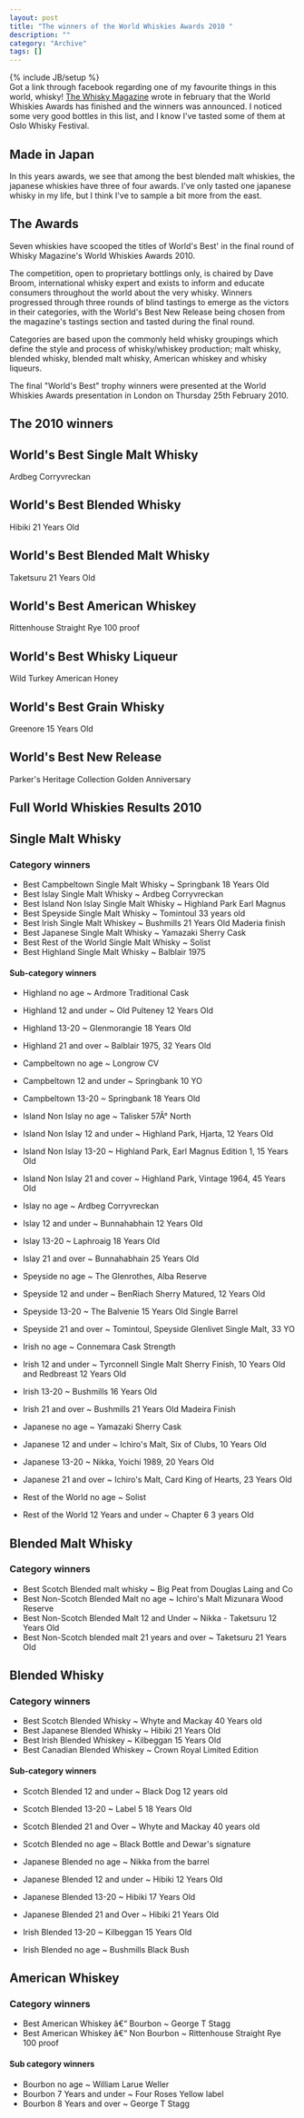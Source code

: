 ```yaml
--- 
layout: post 
title: "The winners of the World Whiskies Awards 2010 "
description: ""
category: "Archive"
tags: []
---
```

{% include JB/setup %}  
Got a link through facebook regarding one of my favourite things in this world, whisky! [The Whisky Magazine](http://www.whiskymag.com) wrote in february that the World Whiskies Awards has finished and the winners was announced. I noticed some very good bottles in this list, and I know I've tasted some of them at Oslo Whisky Festival.

## Made in Japan

In this years awards, we see that among the best blended malt whiskies, the japanese whiskies have three of four awards. I've only tasted one japanese whisky in my life, but I think I've to sample a bit more from the east.

## The Awards

Seven whiskies have scooped the titles of World's Best' in the final round of Whisky Magazine's World Whiskies Awards 2010.

The competition, open to proprietary bottlings only, is chaired by Dave Broom, international whisky expert and exists to inform and educate consumers throughout the world about the very whisky. Winners progressed through three rounds of blind tastings to emerge as the victors in their categories, with the World's Best New Release being chosen from the magazine's tastings section and tasted during the final round.

Categories are based upon the commonly held whisky groupings which define the style and process of whisky/whiskey production; malt whisky, blended whisky, blended malt whisky, American whiskey and whisky liqueurs.

The final "World's Best" trophy winners were presented at the World Whiskies Awards presentation in London on Thursday 25th February 2010.


## The 2010 winners


## World's Best Single Malt Whisky

Ardbeg Corryvreckan


## World's Best Blended Whisky

Hibiki 21 Years Old


## World's Best Blended Malt Whisky

Taketsuru 21 Years Old


## World's Best American Whiskey

Rittenhouse Straight Rye 100 proof


## World's Best Whisky Liqueur

Wild Turkey American Honey


## World's Best Grain Whisky

Greenore 15 Years Old


## World's Best New Release

Parker's Heritage Collection Golden Anniversary


## Full World Whiskies Results 2010



## Single Malt Whisky

### Category winners


* Best Campbeltown Single Malt Whisky ~ Springbank 18 Years Old
* Best Islay Single Malt Whisky ~ Ardbeg Corryvreckan
* Best Island Non Islay Single Malt Whisky ~ Highland Park Earl Magnus
* Best Speyside Single Malt Whisky ~ Tomintoul 33 years old
* Best Irish Single Malt Whiskey ~ Bushmills 21 Years Old Maderia finish
* Best Japanese Single Malt Whisky ~ Yamazaki Sherry Cask
* Best Rest of the World Single Malt Whisky ~ Solist
* Best Highland Single Malt Whisky ~ Balblair 1975


#### Sub-category winners


* Highland no age ~ Ardmore Traditional Cask
* Highland 12 and under ~ Old Pulteney 12 Years Old
* Highland 13-20 ~ Glenmorangie 18 Years Old
* Highland 21 and over ~ Balblair 1975, 32 Years Old


* Campbeltown no age ~ Longrow CV
* Campbeltown 12 and under ~ Springbank 10 YO
* Campbeltown 13-20 ~ Springbank 18 Years Old


* Island Non Islay no age ~ Talisker 57Â° North
* Island Non Islay 12 and under ~ Highland Park, Hjarta, 12 Years Old
* Island Non Islay 13-20 ~ Highland Park, Earl Magnus Edition 1, 15 Years Old
* Island Non Islay 21 and cover ~ Highland Park, Vintage 1964, 45 Years Old


* Islay no age ~ Ardbeg Corryvreckan
* Islay 12 and under ~ Bunnahabhain 12 Years Old
* Islay 13-20 ~ Laphroaig 18 Years Old
* Islay 21 and over ~ Bunnahabhain 25 Years Old


* Speyside no age ~ The Glenrothes, Alba Reserve
* Speyside 12 and under ~ BenRiach Sherry Matured, 12 Years Old
* Speyside 13-20 ~ The Balvenie 15 Years Old Single Barrel
* Speyside 21 and over ~ Tomintoul, Speyside Glenlivet Single Malt, 33 YO


* Irish no age ~ Connemara Cask Strength
* Irish 12 and under ~ Tyrconnell Single Malt Sherry Finish, 10 Years Old and Redbreast 12 Years Old
* Irish 13-20 ~ Bushmills 16 Years Old
* Irish 21 and over ~ Bushmills 21 Years Old Madeira Finish


* Japanese no age ~ Yamazaki Sherry Cask
* Japanese 12 and under ~ Ichiro's Malt, Six of Clubs, 10 Years Old
* Japanese 13-20 ~ Nikka, Yoichi 1989, 20 Years Old
* Japanese 21 and over ~ Ichiro's Malt, Card King of Hearts, 23 Years Old


* Rest of the World no age ~ Solist
* Rest of the World 12 Years and under ~ Chapter 6 3 years Old


## Blended Malt Whisky

### Category winners


* Best Scotch Blended malt whisky ~ Big Peat from Douglas Laing and Co
* Best Non-Scotch Blended Malt no age ~ Ichiro's Malt Mizunara Wood Reserve
* Best Non-Scotch Blended Malt 12 and Under ~ Nikka - Taketsuru 12 Years Old
* Best Non-Scotch blended malt 21 years and over ~ Taketsuru 21 Years Old



## Blended Whisky

### Category winners


* Best Scotch Blended Whisky ~ Whyte and Mackay 40 Years old
* Best Japanese Blended Whisky ~ Hibiki 21 Years Old
* Best Irish Blended Whiskey ~ Kilbeggan 15 Years Old
* Best Canadian Blended Whiskey ~ Crown Royal Limited Edition

#### Sub-category winners


* Scotch Blended 12 and under ~ Black Dog 12 years old
* Scotch Blended 13-20 ~ Label 5 18 Years Old
* Scotch Blended 21 and Over ~ Whyte and Mackay 40 years old
* Scotch Blended no age ~ Black Bottle and Dewar's signature


* Japanese Blended no age ~ Nikka from the barrel
* Japanese Blended 12 and under ~ Hibiki 12 Years Old
* Japanese Blended 13-20 ~ Hibiki 17 Years Old
* Japanese Blended 21 and Over ~ Hibiki 21 Years Old


* Irish Blended 13-20 ~ Kilbeggan 15 Years Old
* Irish Blended no age ~ Bushmills Black Bush



## American Whiskey

### Category winners


* Best American Whiskey â€“ Bourbon ~ George T Stagg
* Best American Whiskey â€“ Non Bourbon ~ Rittenhouse Straight Rye 100 proof

#### Sub category winners


* Bourbon no age ~ William Larue Weller
* Bourbon 7 Years and under ~ Four Roses Yellow label
* Bourbon 8 Years and over ~ George T Stagg 
